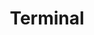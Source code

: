 ---
layout: posts_by_category
categories: sysadmin
title: Terminal
permalink: /category/sysadmin
---